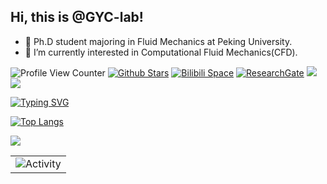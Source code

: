## Hi, this is @GYC-lab! 
- 👋 Ph.D student majoring in Fluid Mechanics at Peking University.
- 🌱 I’m currently interested in Computational Fluid Mechanics(CFD).

![Profile View Counter](https://komarev.com/ghpvc/?username=GYC-lab)
[![Github Stars](https://img.shields.io/badge/dynamic/json?color=262525&label=Github%20Followers&logo=github&query=%24.data.totalSubs&url=https%3A%2F%2Fapi.spencerwoo.com%2Fsubstats%2F%3Fsource%3Dgithub%26queryKey%3DGYC-lab)](https://github.com/GYC-lab)
[![Bilibili Space](https://img.shields.io/badge/dynamic/json?labelColor=FE7398&logo=bilibili&logoColor=white&label=Bilibili%20Fans&color=00aeec&query=%24.data.totalSubs&url=https%3A%2F%2Fapi.spencerwoo.com%2Fsubstats%2F%3Fsource%3Dbilibili%26queryKey%3D376424101)](https://space.bilibili.com/376424101) 
[![ResearchGate](https://img.shields.io/badge/ResearchGate-Yuchen_Ge-brightgreen?logo=researchgate&logoColor=white)](https://www.researchgate.net/profile/Yuchen_Ge2) 
[![](https://img.shields.io/badge/weibo-@糖吃到無味-red.svg)](https://weibo.com/u/7025691987)
[![](https://img.shields.io/badge/CSDN-GalaxyFloyd-red.svg)](https://blog.csdn.net/weixin_43490342)

<a href="https://git.io/typing-svg"><img src="https://readme-typing-svg.demolab.com?font=Fira+Code&size=16&duration=2500&pause=100&color=002FA7&width=435&lines=print+*%2C+%22Hello+World!%22;git+commit+-m+%22c'est+la+vie%22" alt="Typing SVG" /></a>

<!-- ![Anurag's GitHub stats](https://github-readme-stats.vercel.app/api?username=GYC-lab&show_icons=true&theme=transparent) -->

[![Top Langs](https://github-readme-stats.vercel.app/api/top-langs/?username=GYC-lab&layout=compact)](https://github.com/anuraghazra/github-readme-stats)

<div align="left"> <img src="https://github-readme-streak-stats.herokuapp.com/?user=GYC-lab" /> </div>

<!-- <div align="center"> <img src="https://activity-graph.herokuapp.com/graph?username=GYC-lab&theme=xcode" /> </div> -->

<table align="center">
  <tr>
    <td><img src="https://github-readme-activity-graph.cyclic.app/graph?username=GYC-lab&theme=xcode" alt="Activity"/></td>
  </tr>
</table>

<!---
GYC-lab/GYC-lab is a ✨ special ✨ repository because its `README.md` (this file) appears on your GitHub profile.
You can click the Preview link to take a look at your changes.
--->

